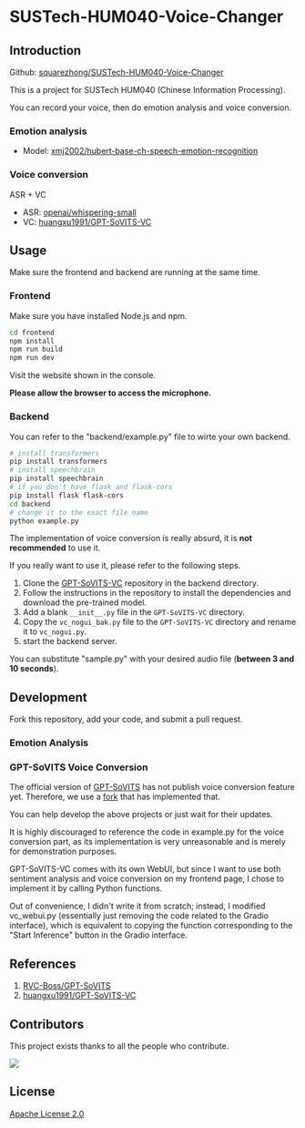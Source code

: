 # SUSTech-HUM040-Voice-Changer

## Introduction

Github: [squarezhong/SUSTech-HUM040-Voice-Changer](https://github.com/squarezhong/SUSTech-HUM040-Voice-Changer)

This is a project for SUSTech HUM040 (Chinese Information Processing). 

You can record your voice, then do emotion analysis and voice conversion.

### Emotion analysis
- Model: [xmj2002/hubert-base-ch-speech-emotion-recognition](https://huggingface.co/xmj2002/hubert-base-ch-speech-emotion-recognition)

### Voice conversion
ASR + VC
- ASR: [openai/whispering-small](https://huggingface.co/openai/whisper-small)
- VC: [huangxu1991/GPT-SoVITS-VC](https://github.com/huangxu1991/GPT-SoVITS-VC)

## Usage

Make sure the frontend and backend are running at the same time.

### Frontend

Make sure you have installed Node.js and npm.

```bash
cd frontend
npm install
npm run build
npm run dev
```

Visit the website shown in the console.

**Please allow the browser to access the microphone.**

### Backend

You can refer to  the "backend/example.py" file to wirte your own backend.

```bash
# install transformers
pip install transformers
# install speechbrain
pip install speechbrain
# if you don't have flask and flask-cors
pip install flask flask-cors
cd backend
# change it to the exact file name
python example.py
```

The implementation of voice conversion is really absurd, it is **not recommended** to use it.

If you really want to use it, please refer to the following steps.

1. Clone the [GPT-SoVITS-VC](https://github.com/huangxu1991/GPT-SoVITS-VC) repository in the backend directory.
2. Follow the instructions in the repository to install the dependencies and download the pre-trained model.
3. Add a blank `__init__.py` file in the `GPT-SoVITS-VC` directory.
4. Copy the `vc_nogui_bak.py` file to the `GPT-SoVITS-VC` directory and rename it to `vc_nogui.py`.
5. start the backend server.

You can substitute "sample.py" with your desired audio file (**between 3 and 10 seconds**).


## Development

Fork this repository, add your code, and submit a pull request.

### Emotion Analysis


### GPT-SoVITS Voice Conversion

The official version of [GPT-SoVITS](https://github.com/RVC-Boss/GPT-SoVITS) has not publish voice conversion feature yet. Therefore, we use a [fork](https://github.com/huangxu1991/GPT-SoVITS-VC) that has implemented that. 

You can help develop the above projects or just wait for their updates.

It is highly discouraged to reference the code in example.py for the voice conversion part, as its implementation is very unreasonable and is merely for demonstration purposes.

GPT-SoVITS-VC comes with its own WebUI, but since I want to use both sentiment analysis and voice conversion on my frontend page, I chose to implement it by calling Python functions.

Out of convenience, I didn't write it from scratch; instead, I modified vc_webui.py (essentially just removing the code related to the Gradio interface), which is equivalent to copying the function corresponding to the "Start Inference" button in the Gradio interface.

## References
1. [RVC-Boss/GPT-SoVITS](https://github.com/RVC-Boss/GPT-SoVITS)
2. [huangxu1991/GPT-SoVITS-VC](https://github.com/huangxu1991/GPT-SoVITS-VC)

## Contributors

This project exists thanks to all the people who contribute.

<a href="https://github.com/squarezhong/SUSTech-HUM040-Voice-Changer/graphs/contributors">
  <img src="https://contrib.rocks/image?repo=squarezhong/SUSTech-HUM040-Voice-Changer" />
</a>

## License
[Apache License 2.0](LICENSE)

